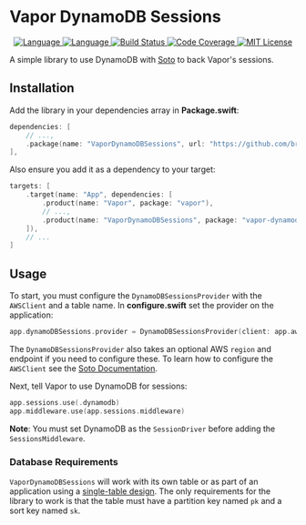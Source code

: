 # Vapor DynamoDB Sessions

<p align="center">
    <a href="https://vapor.codes">
        <img src="http://img.shields.io/badge/Vapor-4-brightgreen.svg" alt="Language">
    </a>
    <a href="https://swift.org">
        <img src="http://img.shields.io/badge/Swift-5.2-brightgreen.svg" alt="Language">
    </a>
    <a href="https://github.com/brokenhandsio/vapor-dynamodb-sessions/actions">
         <img src="https://github.com/brokenhandsio/vapor-dynamodb-sessions/workflows/CI/badge.svg?branch=main" alt="Build Status">
    <a href="https://codecov.io/gh/brokenhandsio/vapor-dynamodb-sessions">
        <img src="https://codecov.io/gh/brokenhandsio/vapor-dynamodb-sessions/branch/main/graph/badge.svg" alt="Code Coverage">
    </a>
    <a href="https://raw.githubusercontent.com/brokenhandsio/vapor-dynamodb-sessions/main/LICENSE">
        <img src="https://img.shields.io/badge/license-MIT-blue.svg" alt="MIT License">
    </a>
</p>

A simple library to use DynamoDB with [Soto](https://github.com/soto-project/soto) to back Vapor's sessions.

## Installation

Add the library in your dependencies array in **Package.swift**:

```swift
dependencies: [
    // ...,
    .package(name: "VaporDynamoDBSessions", url: "https://github.com/brokenhandsio/vapor-dynamodb-sessions.git", from: "1.0.0")
],
```

Also ensure you add it as a dependency to your target:

```swift
targets: [
    .target(name: "App", dependencies: [
        .product(name: "Vapor", package: "vapor"), 
        // ..., 
        .product(name: "VaporDynamoDBSessions", package: "vapor-dynamodb-sessions")
    ]),
    // ...
]
```

## Usage

To start, you must configure the `DynamoDBSessionsProvider` with the `AWSClient` and a table name. In **configure.swift** set the provider on the application:

```swift
app.dynamoDBSessions.provider = DynamoDBSessionsProvider(client: app.aws.client, tableName: tableName)
```

The `DynamoDBSessionsProvider` also takes an optional AWS `region` and endpoint if you need to configure these. To learn how to configure the `AWSClient` see the [Soto Documentation](https://soto.codes/user-guides/using-soto-with-vapor.html).

Next, tell Vapor to use DynamoDB for sessions:

```swift
app.sessions.use(.dynamodb)
app.middleware.use(app.sessions.middleware)
```

**Note**: You must set DynamoDB as the `SessionDriver` before adding the `SessionsMiddleware`.

### Database Requirements

`VaporDynamoDBSessions` will work with its own table or as part of an application using a [single-table design](https://www.alexdebrie.com/posts/dynamodb-single-table/). The only requirements for the library to work is that the table must have a partition key named `pk` and a sort key named `sk`.
